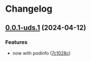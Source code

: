 # Changelog

## [0.0.1-uds.1](https://github.com/MxNxPx/test-podinfo/compare/v0.0.1-uds.0...v0.0.1-uds.1) (2024-04-12)


### Features

* now with podinfo ([7c1028c](https://github.com/MxNxPx/test-podinfo/commit/7c1028cb73a36afc88529d2997c5c3f2512a2e6f))
